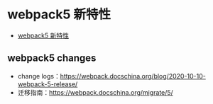 # webpack5 新特性

- [webpack5 新特性](https://github.com/ShenBao/webpack-notes/blob/master/12.%20webpack%205/01.%20webpack%205.md)

## webpack5 changes

- change logs：https://webpack.docschina.org/blog/2020-10-10-webpack-5-release/
- 迁移指南：https://webpack.docschina.org/migrate/5/
